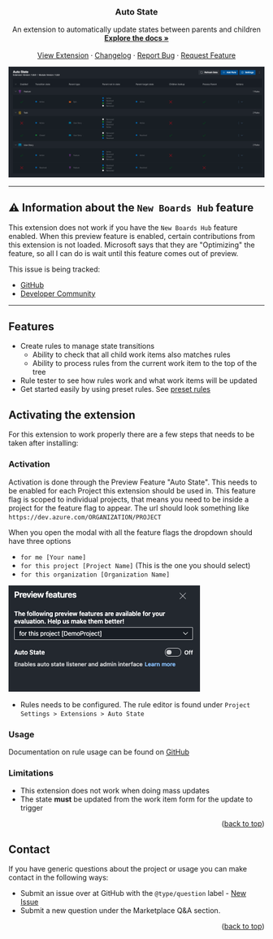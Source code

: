 <div id="top"></div>

<!-- PROJECT LOGO -->
<br />
<div align="center">
<h3 align="center">Auto State</h3>

  <p align="center">
    An extension to automatically update states between parents and children
    <br />
    <a href="https://github.com/joachimdalen/azdevops-auto-state"><strong>Explore the docs »</strong></a>
    <br />
    <br />
    <a href="https://marketplace.visualstudio.com/items?itemName=joachimdalen.auto-state">View Extension</a>
    ·
    <a href="https://marketplace.visualstudio.com/items?itemName=joachimdalen.auto-state/changelog">Changelog</a>
    ·
    <a href="https://github.com/joachimdalen/azdevops-auto-state/issues">Report Bug</a>
    ·
    <a href="https://github.com/joachimdalen/azdevops-auto-state/issues">Request Feature</a>
  </p>
</div>

![rule-editor](marketplace/docs/images/rule-editor.png)

---

## ⚠️ Information about the `New Boards Hub` feature

This extension does not work if you have the `New Boards Hub` feature enabled. When this preview feature is enabled, certain contributions from this extension is not loaded. Microsoft says that they are "Optimizing" the feature, so all I can do is wait until this feature comes out of preview.

This issue is being tracked:

- [GitHub](https://github.com/joachimdalen/azdevops-auto-state/issues/17)
- [Developer Community](https://developercommunity.visualstudio.com/t/Extension-contribution-no-longer-loads-w/1631893)

---

## Features

- Create rules to manage state transitions
  - Ability to check that all child work items also matches rules
  - Ability to process rules from the current work item to the top of the tree
- Rule tester to see how rules work and what work items will be updated
- Get started easily by using preset rules. See [preset rules](https://github.com/joachimdalen/azdevops-auto-state/blob/master/docs/PRESETS.md)

## Activating the extension

For this extension to work properly there are a few steps that needs to be taken after installing: 

### Activation

Activation is done through the Preview Feature "Auto State". This needs to be enabled for each Project this extension should be used in. This feature flag is scoped to individual projects, that means you need to be inside a project for the feature flag to appear. The url should look something like `https://dev.azure.com/ORGANIZATION/PROJECT`

When you open the modal with all the feature flags the dropdown should have three options

- `for me [Your name]`
- `for this project [Project Name]` (This is the one you should select)
- `for this organization [Organization Name]`

![feature-toogle](marketplace/docs/images/feature-toggle.png)


- Rules needs to be configured. The rule editor is found under `Project Settings > Extensions > Auto State`

### Usage

Documentation on rule usage can be found on [GitHub](https://github.com/joachimdalen/azdevops-auto-state/blob/master/docs/index.md)

### Limitations

- This extension does not work when doing mass updates
- The state **must** be updated from the work item form for the update to trigger

<p align="right">(<a href="#top">back to top</a>)</p>

## Contact

If you have generic questions about the project or usage you can make contact in the following ways:

- Submit an issue over at GitHub with the `@type/question` label - [New Issue](https://github.com/joachimdalen/azdevops-auto-state/issues/new)
- Submit a new question under the Marketplace Q&A section.

<p align="right">(<a href="#top">back to top</a>)</p>

